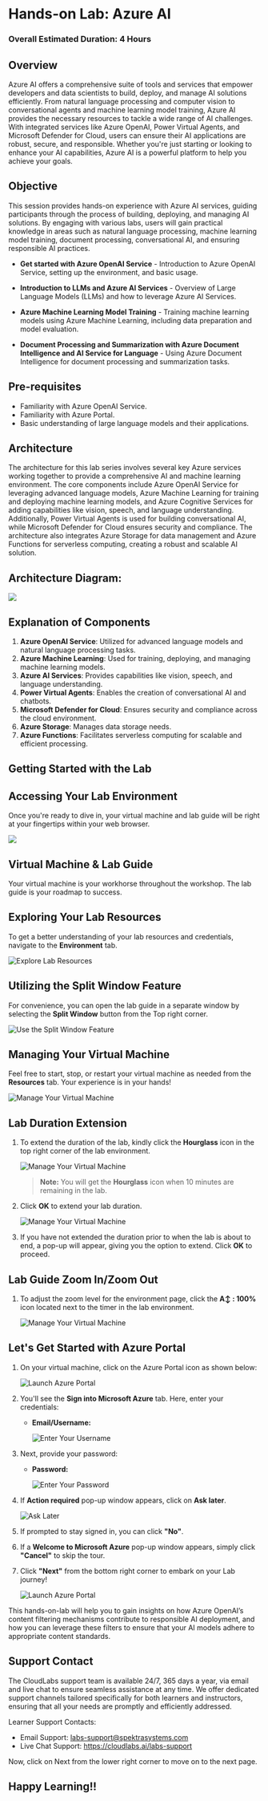 # Hands-on Lab: Azure AI

### Overall Estimated Duration: 4 Hours

## Overview
Azure AI offers a comprehensive suite of tools and services that empower developers and data scientists to build, deploy, and manage AI solutions efficiently. From natural language processing and computer vision to conversational agents and machine learning model training, Azure AI provides the necessary resources to tackle a wide range of AI challenges. With integrated services like Azure OpenAI, Power Virtual Agents, and Microsoft Defender for Cloud, users can ensure their AI applications are robust, secure, and responsible. Whether you're just starting or looking to enhance your AI capabilities, Azure AI is a powerful platform to help you achieve your goals.

## Objective

This session provides hands-on experience with Azure AI services, guiding participants through the process of building, deploying, and managing AI solutions. By engaging with various labs, users will gain practical knowledge in areas such as natural language processing, machine learning model training, document processing, conversational AI, and ensuring responsible AI practices.

- **Get started with Azure OpenAI Service** - Introduction to Azure OpenAI Service, setting up the environment, and basic usage.

- **Introduction to LLMs and Azure AI Services** - Overview of Large Language Models (LLMs) and how to leverage Azure AI Services.

- **Azure Machine Learning Model Training** - Training machine learning models using Azure Machine Learning, including data preparation and model evaluation.

- **Document Processing and Summarization with Azure Document Intelligence and AI Service for Language** - Using Azure Document Intelligence for document processing and summarization tasks.

## Pre-requisites

- Familiarity with Azure OpenAI Service.
- Familiarity with Azure Portal.
- Basic understanding of large language models and their applications.

## Architecture
The architecture for this lab series involves several key Azure services working together to provide a comprehensive AI and machine learning environment. The core components include Azure OpenAI Service for leveraging advanced language models, Azure Machine Learning for training and deploying machine learning models, and Azure Cognitive Services for adding capabilities like vision, speech, and language understanding. Additionally, Power Virtual Agents is used for building conversational AI, while Microsoft Defender for Cloud ensures security and compliance. The architecture also integrates Azure Storage for data management and Azure Functions for serverless computing, creating a robust and scalable AI solution.

## Architecture Diagram:

![](../media/Azure-AI-arch.png)

## Explanation of Components

1. **Azure OpenAI Service**: Utilized for advanced language models and natural language processing tasks.
2. **Azure Machine Learning**: Used for training, deploying, and managing machine learning models.
3. **Azure AI Services**: Provides capabilities like vision, speech, and language understanding.
4. **Power Virtual Agents**: Enables the creation of conversational AI and chatbots.
5. **Microsoft Defender for Cloud**: Ensures security and compliance across the cloud environment.
6. **Azure Storage**: Manages data storage needs.
7. **Azure Functions**: Facilitates serverless computing for scalable and efficient processing.

## Getting Started with the Lab
 
## Accessing Your Lab Environment
 
Once you're ready to dive in, your virtual machine and lab guide will be right at your fingertips within your web browser.

   ![](../media/labguide-1112.png)

## Virtual Machine & Lab Guide
 
Your virtual machine is your workhorse throughout the workshop. The lab guide is your roadmap to success.
 
## Exploring Your Lab Resources
 
To get a better understanding of your lab resources and credentials, navigate to the **Environment** tab.
 
   ![Explore Lab Resources](../media/envdetails.png)
 
## Utilizing the Split Window Feature
 
For convenience, you can open the lab guide in a separate window by selecting the **Split Window** button from the Top right corner.
 
 ![Use the Split Window Feature](../media/envdetails-1.png)
 
## Managing Your Virtual Machine
 
Feel free to start, stop, or restart your virtual machine as needed from the **Resources** tab. Your experience is in your hands!
 
![Manage Your Virtual Machine](../media/res.png)

## Lab Duration Extension

1. To extend the duration of the lab, kindly click the **Hourglass** icon in the top right corner of the lab environment. 

    ![Manage Your Virtual Machine](../media/gext.png)

    >**Note:** You will get the **Hourglass** icon when 10 minutes are remaining in the lab.

2. Click **OK** to extend your lab duration.
 
   ![Manage Your Virtual Machine](../media/gext2.png)

3. If you have not extended the duration prior to when the lab is about to end, a pop-up will appear, giving you the option to extend. Click **OK** to proceed.

## Lab Guide Zoom In/Zoom Out

1. To adjust the zoom level for the environment page, click the **A↕ : 100%** icon located next to the timer in the lab environment.

   ![Manage Your Virtual Machine](../media/labzoom-1.png)


## Let's Get Started with Azure Portal

1. On your virtual machine, click on the Azure Portal icon as shown below:

   ![Launch Azure Portal](../media/azureportal.png)
   
1. You'll see the **Sign into Microsoft Azure** tab. Here, enter your credentials:
 
   - **Email/Username:** <inject key="AzureAdUserEmail"></inject>
 
       ![Enter Your Username](../media/sc900-image-1.png)
 
1. Next, provide your password:
 
   - **Password:** <inject key="AzureAdUserPassword"></inject>
 
       ![Enter Your Password](../media/sc900-image-2.png)

1. If **Action required** pop-up window appears, click on **Ask later**.

   ![Ask Later](../media/ask-later-01.png)
    
1. If prompted to stay signed in, you can click **"No"**.
 
1. If a **Welcome to Microsoft Azure** pop-up window appears, simply click **"Cancel"** to skip the tour.

1. Click **"Next"** from the bottom right corner to embark on your Lab journey!

   ![Launch Azure Portal](../media/sc900-image(3).png)

This hands-on-lab will help you to gain insights on how Azure OpenAI’s content filtering mechanisms contribute to responsible AI deployment, and how you can leverage these filters to ensure that your AI models adhere to appropriate content standards.

## Support Contact

The CloudLabs support team is available 24/7, 365 days a year, via email and live chat to ensure seamless assistance at any time. We offer dedicated support channels tailored specifically for both learners and instructors, ensuring that all your needs are promptly and efficiently addressed.

Learner Support Contacts:

- Email Support: labs-support@spektrasystems.com
- Live Chat Support: https://cloudlabs.ai/labs-support

Now, click on Next from the lower right corner to move on to the next page.

## Happy Learning!!